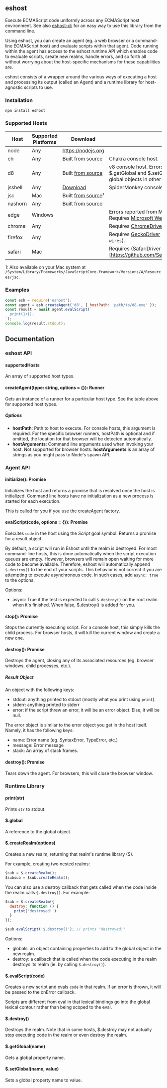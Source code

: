 ## eshost

Execute ECMAScript code uniformly across any ECMAScript host environment. See also [eshost-cli](https://github.com/bterlson/eshost-cli) for an easy way to use this library from the command line.

Using eshost, you can create an agent (eg. a web browser or a command-line ECMAScript host) and evaluate scripts within that agent. Code running within the agent has access to the eshost runtime API which enables code to evaluate scripts, create new realms, handle errors, and so forth all without worrying about the host-specific mechanisms for these capabilities are.

eshost consists of a wrapper around the various ways of executing a host and processing its output (called an Agent) and a runtime library for host-agnostic scripts to use.

### Installation

```
npm install eshost
```

### Supported Hosts

| Host | Supported Platforms | Download | Notes |
|------|---------------------|----------|-------|
| node | Any | https://nodejs.org | |
| ch | Any | Built [from source](https://github.com/microsoft/chakracore)| Chakra console host. |
| d8 | Any | Built [from source](https://github.com/v8/v8) | v8 console host. Errors are reported on stdout. Use $.getGlobal and $.setGlobal to get and set properties of global objects in other realms. |
| jsshell | Any | [Download](https://archive.mozilla.org/pub/firefox/nightly/latest-mozilla-central/) | SpiderMonkey console host. |
| jsc | Mac | Built [from source](http://trac.webkit.org/wiki/JavaScriptCore)¹ | |
| nashorn | Any | Built [from source](https://wiki.openjdk.java.net/display/Nashorn/Building+Nashorn) | |
| edge | Windows | | Errors reported from Microsoft Edge are all of type Error. Requires [Microsoft WebDriver](https://developer.microsoft.com/en-us/microsoft-edge/platform/documentation/dev-guide/tools/webdriver/) in your path. |
| chrome | Any | | Requires [ChromeDriver](https://sites.google.com/a/chromium.org/chromedriver/downloads) in your path.|
| firefox | Any | | Requires [GeckoDriver](https://github.com/mozilla/geckodriver/releases) in your path (possibly renamed to `wires`).|
| safari | Mac | | Requires (SafariDriver browser extension)[https://github.com/SeleniumHQ/selenium/wiki/SafariDriver]. |

1: Also available on your Mac system at `/System/Library/Frameworks/JavaScriptCore.framework/Versions/A/Resources/jsc`.

### Examples

```js
const esh = require('eshost');
const agent = esh.createAgent('d8', { hostPath: 'path/to/d8.exe' });
const result = await agent.evalScript(`
  print(1+1);
`);
console.log(result.stdout);
```

## Documentation

### eshost API
#### supportedHosts

An array of supported host types.

#### createAgent(type: string, options = {}): Runner
Gets an instance of a runner for a particular host type. See the table above for supported host types.

##### Options

* **hostPath**: Path to host to execute. For console hosts, this argument is required. For the specific browser runners, hostPath is optional and if omitted, the location for that browser will be detected automatically.
* **hostArguments**:  Command line arguments used when invoking your host. Not supported for browser hosts. **hostArguments** is an array of strings as you might pass to Node's spawn API.

### Agent API
#### initialize(): Promise<void>
Initializes the host and returns a promise that is resolved once the host is initialized. Command line hosts have no initialization as a new process is started for each execution.

This is called for you if you use the createAgent factory.

#### evalScript(code, options = {}): Promise<Result>
Executes `code` in the host using the _Script_ goal symbol. Returns a promise for a result object.

By default, a script will run in Eshost until the realm is destroyed. For most command-line hosts, this is done automatically when the script execution queues are empty. However, browsers will remain open waiting for more code to become available. Therefore, eshost will automatically append `$.destroy()` to the end of your scripts. This behavior is not correct if you are attempting to execute asynchronous code. In such cases, add `async: true` to the options.

Options:

* async: True if the test is expected to call `$.destroy()` on the root realm when it's finished. When false, $.destroy() is added for you.

#### stop(): Promise<void>
Stops the currently executing script. For a console host, this simply kills the child process. For browser hosts, it will kill the current window and create a new one.

#### destroy(): Promise<void>
Destroys the agent, closing any of its associated resources (eg. browser windows, child processes, etc.).

##### Result Object
An object with the following keys:

* stdout: anything printed to stdout (mostly what you print using `print`).
* stderr: anything printed to stderr
* error: if the script threw an error, it will be an error object. Else, it will be null.

The error object is similar to the error object you get in the host itself. Namely, it has the following keys:

* name: Error name (eg. SyntaxError, TypeError, etc.)
* message: Error message
* stack: An array of stack frames.

#### destroy(): Promise<void>
Tears down the agent. For browsers, this will close the browser window.

### Runtime Library

#### print(str)
Prints `str` to stdout.

#### $.global
A reference to the global object.

#### $.createRealm(options)
Creates a new realm, returning that realm's runtime library ($).

For example, creating two nested realms:

```js
$sub = $.createRealm();
$subsub = $sub.createRealm();
```

You can also use a destroy callback that gets called when the code inside the realm calls `$.destroy()`. For example:

```js
$sub = $.createRealm({
  destroy: function () {
    print('destroyed!')
  }
});

$sub.evalScript('$.destroy()'); // prints "destroyed!"
```

Options:

* globals: an object containing properties to add to the global object in the new realm.
* destroy: a callback that is called when the code executing in the realm destroys its realm (ie. by calling `$.destroy()`).

#### $.evalScript(code)
Creates a new script and evals `code` in that realm. If an error is thrown, it will be passed to the onError callback.

Scripts are different from eval in that lexical bindings go into the global lexical contour rather than being scoped to the eval.

#### $.destroy()
Destroys the realm. Note that in some hosts, $.destroy may not actually stop executing code in the realm or even destroy the realm.

#### $.getGlobal(name)
Gets a global property name.

#### $.setGlobal(name, value)
Sets a global property name to value.
